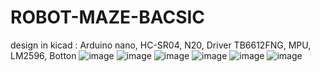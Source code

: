 # ROBOT-MAZE-BACSIC
design in kicad : 
Arduino nano, HC-SR04, N20, Driver TB6612FNG, MPU, LM2596, Botton
![image](https://github.com/user-attachments/assets/b48e411e-39a4-4c84-b71c-f7e0fe75245f)
![image](https://github.com/user-attachments/assets/51c25453-84c7-4a16-a235-4507bc622cf5) ![image](https://github.com/user-attachments/assets/8d9d436e-50f4-4802-8ef4-17b2a67c7c28)
![image](https://github.com/user-attachments/assets/424d94d9-d60f-44b1-82e1-c82ccb7c5c5b)
![image](https://github.com/user-attachments/assets/9eec3b74-e04b-40e7-b13b-c10f6c79f94c)
![image](https://github.com/user-attachments/assets/00404ae6-d763-4ae2-8ffb-a1c324fa10c0)





